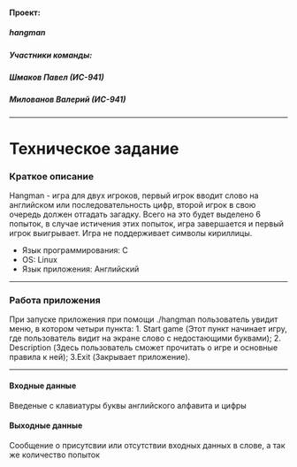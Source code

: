 #### Проект:
##### hangman
##### Участники команды:
##### Шмаков Павел (ИС-941)
##### Милованов Валерий (ИС-941)
---
# Техническое задание
### Краткое описание

Hangman - игра для двух игроков, первый игрок вводит слово на английском или последовательность цифр, второй игрок в свою очередь должен отгадать загадку. Всего на это будет выделено 6 попыток, в случае истичения этих попыток, игра завершается и первый игрок выигрывает. Игра не поддерживает символы кириллицы.
* Язык программирования: C
* OS: Linux
* Язык приложения: Английский

---
### Работа приложения
При запуске приложения при помощи ./hangman пользователь увидит меню, в котором четыри пункта: 1. Start game (Этот пункт начинает игру, где пользователь видит на экране слово с недостающими буквами);  2. Description (Здесь пользователь сможет прочитать о игре и основные правила к ней); 3.Exit (Закрывает приложение).

---
#### Входные данные
Введеные с клавиатуры буквы английского алфавита и цифры
#### Выходные данные
Сообщение о присутсвии или отсутствии входных данных в слове, а так же количество попыток
